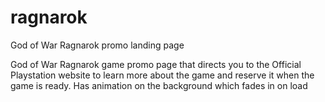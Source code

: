 # ragnarok
God of War Ragnarok promo landing page

God of War Ragnarok game promo page that directs you to the Official Playstation website to learn more about 
the game and reserve it when the game is ready. Has animation on the background which fades in on load
